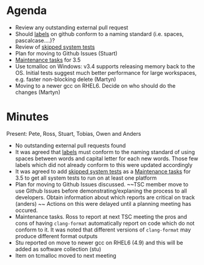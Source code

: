 Agenda
======

* Review any outstanding external pull request
* Should [labels](https://github.com/mantidproject/mantid/labels) on github conform to a naming standard (i.e. spaces, pascalcase....)?
* Review of [skipped system tests](http://developer.mantidproject.org/systemtests/)
* Plan for moving to Github Issues (Stuart)
* [Maintenance tasks](/Project-Management/TechnicalSteeringCommittee/reports/MaintenanceTasks.md) for 3.5
* Use tcmalloc on Windows: v3.4 supports releasing memory back to the OS. Initial tests suggest much better performance for large workspaces, e.g. faster non-blocking delete (Martyn)
* Moving to a newer gcc on RHEL6. Decide on who should do the changes (Martyn)

Minutes
=======
Present: Pete, Ross, Stuart, Tobias, Owen and Anders

* No outstanding external pull requests found
* It was agreed that [labels](https://github.com/mantidproject/mantid/labels) must conform to the naming standard of using spaces between words and capital letter for each new words. Those few labels which did not already conform to this were updated accordingly
* It was agreed to add [skipped system tests](http://developer.mantidproject.org/systemtests/) as a [Maintenance tasks](/Project-Management/TechnicalSteeringCommittee/reports/MaintenanceTasks.md) for 3.5 to get all system tests to run on at least one platform
* Plan for moving to Github Issues discussed. ~~TSC member move to use Github Issues before demonstrating/explaning the process to all developers. Obtain information about which reports are critical on track (anders) ~~  Actions on this were delayed until a planning meeting has occured.
* Maintenance tasks. Ross to report at next TSC meeting the pros and cons of having `clang-format` automatically report on code which do not conform to it. It was noted that different versions of `clang-format` may produce different format outputs 
* Stu reported on move to newer gcc on RHEL6 (4.9) and this will be added as software collection (stu)
* Item on tcmalloc moved to next meeting
